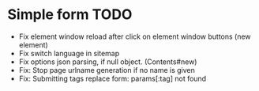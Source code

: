 # Simple form TODO

* Fix element window reload after click on element window buttons (new element)
* Fix switch language in sitemap
* Fix options json parsing, if null object. (Contents#new)
* Fix: Stop page urlname generation if no name is given
* Fix: Submitting tags replace form: params[:tag] not found
